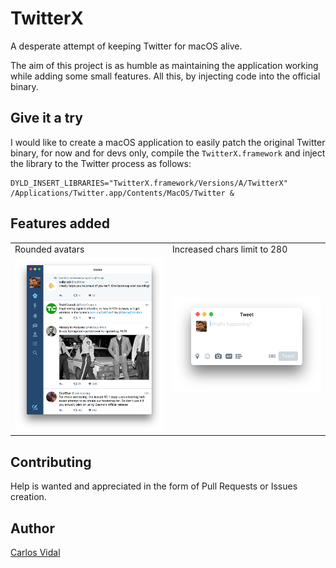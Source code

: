 # TwitterX

A desperate attempt of keeping Twitter for macOS alive.

The aim of this project is as humble as maintaining the application working while adding
some small features. All this, by injecting code into the official binary.

## Give it a try

I would like to create a macOS application to easily patch the original Twitter binary,
for now and for devs only, compile the `TwitterX.framework` and inject the library to
the Twitter process as follows:

```shell
DYLD_INSERT_LIBRARIES="TwitterX.framework/Versions/A/TwitterX" /Applications/Twitter.app/Contents/MacOS/Twitter &
```

## Features added

<table width="100%">
<tr>
<td width="50%">
Rounded avatars
</td>
<td width="50%">
Increased chars limit to 280
</td>
</tr>
<tr>
<td width="50%">
<img src="/README/rounded_avatars.png" width="100%"/>
</td>
<td width="50%">
<img src="/README/chars_limit.png" width="100%"/>
</td>
</tr>
</table>

## Contributing

Help is wanted and appreciated in the form of Pull Requests or Issues creation.

## Author

[Carlos Vidal](https://www.twitter.com/carlostify)

